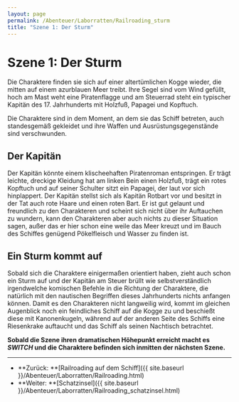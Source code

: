 ```yaml
---
layout: page
permalink: /Abenteuer/Laborratten/Railroading_sturm
title: "Szene 1: Der Sturm"
---
```


# Szene 1: Der Sturm

Die Charaktere finden sie sich auf einer altertümlichen Kogge wieder, die mitten auf einem azurblauen Meer treibt. Ihre Segel sind vom Wind gefüllt, hoch am Mast weht eine Piratenflagge und am Steuerrad steht ein typischer Kapitän des 17. Jahrhunderts mit Holzfuß, Papagei und Kopftuch.

Die Charaktere sind in dem Moment, an dem sie das Schiff betreten, auch standesgemäß gekleidet und ihre Waffen und Ausrüstungsgegenstände sind verschwunden.

## Der Kapitän

Der Kapitän könnte einem klischeehaften Piratenroman entspringen. Er trägt leichte, dreckige Kleidung hat am linken Bein einen Holzfuß, trägt ein rotes Kopftuch und auf seiner Schulter sitzt ein Papagei, der laut vor sich hinplappert. Der Kapitän stellst sich als Kapitän Rotbart vor und besitzt in der Tat auch rote Haare und einen roten Bart. Er ist gut gelaunt und freundlich zu den Charakteren und scheint sich nicht über ihr Auftauchen zu wundern, kann den Charakteren aber auch nichts zu dieser Situation sagen, außer das er hier schon eine weile das Meer kreuzt und im Bauch des Schiffes genügend Pökelfleisch und Wasser zu finden ist.

## Ein Sturm kommt auf

Sobald sich die Charaktere einigermaßen orientiert haben, zieht auch schon ein Sturm auf und der Kapitän am Steuer brüllt wie selbstverständlich irgendwelche komischen Befehle in die Richtung der Charaktere, die natürlich mit den nautischen Begriffen dieses Jahrhunderts nichts anfangen können. Damit es den Charakteren nicht langweilig wird, kommt im gleichen Augenblick noch ein feindliches Schiff auf die Kogge zu und beschießt diese mit Kanonenkugeln, während auf der anderen Seite des Schiffs eine Riesenkrake auftaucht und das Schiff als seinen Nachtisch betrachtet.

**Sobald die Szene ihren dramatischen Höhepunkt erreicht macht es *SWITCH* und die Charaktere befinden sich inmitten der nächsten Szene.**


***
- **Zurück: **[Railroading auf dem Schiff]({{ site.baseurl }}/Abenteuer/Laborratten/Railroading.html)
- **Weiter: **[Schatzinsel]({{ site.baseurl }}/Abenteuer/Laborratten/Railroading_schatzinsel.html)

